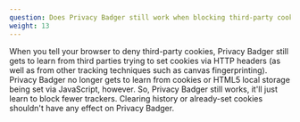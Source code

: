 ```yaml
---
question: Does Privacy Badger still work when blocking third-party cookies in the browser?
weight: 13
---
```


When you tell your browser to deny third-party cookies, Privacy Badger still gets to learn from third parties trying to set cookies via HTTP headers (as well as from other tracking techniques such as canvas fingerprinting). Privacy Badger no longer gets to learn from cookies or HTML5 local storage being set via JavaScript, however. So, Privacy Badger still works, it'll just learn to block fewer trackers. Clearing history or already-set cookies shouldn't have any effect on Privacy Badger.
